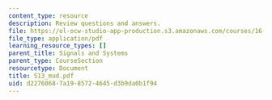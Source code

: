 ```yaml
---
content_type: resource
description: Review questions and answers.
file: https://ol-ocw-studio-app-production.s3.amazonaws.com/courses/16-01-unified-engineering-i-ii-iii-iv-fall-2005-spring-2006/d22760687a1985724645d3b9da0b1f94_S13_mud.pdf
file_type: application/pdf
learning_resource_types: []
parent_title: Signals and Systems
parent_type: CourseSection
resourcetype: Document
title: S13_mud.pdf
uid: d2276068-7a19-8572-4645-d3b9da0b1f94
---
```

